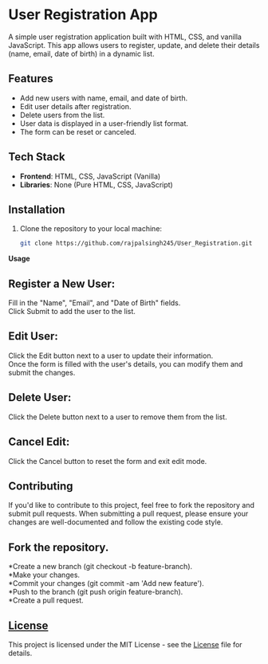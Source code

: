 # User Registration App

A simple user registration application built with HTML, CSS, and vanilla JavaScript. This app allows users to register, update, and delete their details (name, email, date of birth) in a dynamic list.

## Features

- Add new users with name, email, and date of birth.
- Edit user details after registration.
- Delete users from the list.
- User data is displayed in a user-friendly list format.
- The form can be reset or canceled.

## Tech Stack

- **Frontend**: HTML, CSS, JavaScript (Vanilla)
- **Libraries**: None (Pure HTML, CSS, JavaScript)

## Installation

1. Clone the repository to your local machine:

   ```bash
   git clone https://github.com/rajpalsingh245/User_Registration.git


 <b>Usage</b></br>
## Register a New User:
Fill in the "Name", "Email", and "Date of Birth" fields.</br>
Click Submit to add the user to the list.</br>
## Edit User:
Click the Edit button next to a user to update their information.</br>
Once the form is filled with the user's details, you can modify them and submit the changes.</br>
## Delete User:
Click the Delete button next to a user to remove them from the list.</br>
## Cancel Edit:
Click the Cancel button to reset the form and exit edit mode.</br>

## Contributing
If you'd like to contribute to this project, feel free to fork the repository and submit pull requests. When submitting a pull request, please ensure your changes are well-documented and follow the existing code style.

## <b>Fork the repository.</b>
*Create a new branch (git checkout -b feature-branch).</br>
*Make your changes.</br>
*Commit your changes (git commit -am 'Add new feature').</br>
*Push to the branch (git push origin feature-branch).</br>
*Create a pull request.</br>


## [License](.License) 
This project is licensed under the MIT License - see the [License](.License) file for details.

